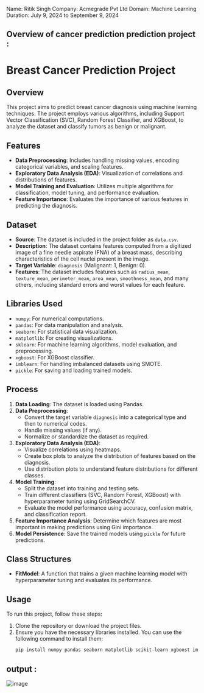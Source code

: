 Name: Ritik Singh Company: Acmegrade Pvt Ltd Domain: Machine Learning Duration: July 9, 2024 to September 9, 2024

## Overview of cancer prediction prediction project :
# Breast Cancer Prediction Project

## Overview
This project aims to predict breast cancer diagnosis using machine learning techniques. The project employs various algorithms, including Support Vector Classification (SVC), Random Forest Classifier, and XGBoost, to analyze the dataset and classify tumors as benign or malignant.

## Features
- **Data Preprocessing**: Includes handling missing values, encoding categorical variables, and scaling features.
- **Exploratory Data Analysis (EDA)**: Visualization of correlations and distributions of features.
- **Model Training and Evaluation**: Utilizes multiple algorithms for classification, model tuning, and performance evaluation.
- **Feature Importance**: Evaluates the importance of various features in predicting the diagnosis.

## Dataset
- **Source**: The dataset is included in the project folder as `data.csv`.
- **Description**: The dataset contains features computed from a digitized image of a fine needle aspirate (FNA) of a breast mass, describing characteristics of the cell nuclei present in the image. 
- **Target Variable**: `diagnosis` (Malignant: 1, Benign: 0).
- **Features**: The dataset includes features such as `radius_mean`, `texture_mean`, `perimeter_mean`, `area_mean`, `smoothness_mean`, and many others, including standard errors and worst values for each feature.

## Libraries Used
- `numpy`: For numerical computations.
- `pandas`: For data manipulation and analysis.
- `seaborn`: For statistical data visualization.
- `matplotlib`: For creating visualizations.
- `sklearn`: For machine learning algorithms, model evaluation, and preprocessing.
- `xgboost`: For XGBoost classifier.
- `imblearn`: For handling imbalanced datasets using SMOTE.
- `pickle`: For saving and loading trained models.

## Process
1. **Data Loading**: The dataset is loaded using Pandas.
2. **Data Preprocessing**:
   - Convert the target variable `diagnosis` into a categorical type and then to numerical codes.
   - Handle missing values (if any).
   - Normalize or standardize the dataset as required.
3. **Exploratory Data Analysis (EDA)**:
   - Visualize correlations using heatmaps.
   - Create box plots to analyze the distribution of features based on the diagnosis.
   - Use distribution plots to understand feature distributions for different classes.
4. **Model Training**:
   - Split the dataset into training and testing sets.
   - Train different classifiers (SVC, Random Forest, XGBoost) with hyperparameter tuning using GridSearchCV.
   - Evaluate the model performance using accuracy, confusion matrix, and classification report.
5. **Feature Importance Analysis**: Determine which features are most important in making predictions using Gini importance.
6. **Model Persistence**: Save the trained models using `pickle` for future predictions.

## Class Structures
- **FitModel**: A function that trains a given machine learning model with hyperparameter tuning and evaluates its performance.

## Usage
To run this project, follow these steps:

1. Clone the repository or download the project files.
2. Ensure you have the necessary libraries installed. You can use the following command to install them:
   ```bash
   pip install numpy pandas seaborn matplotlib scikit-learn xgboost imbalanced-learn


## output :
![image](https://github.com/user-attachments/assets/a6533c87-8852-41d5-b514-d440df2c7f9f)

